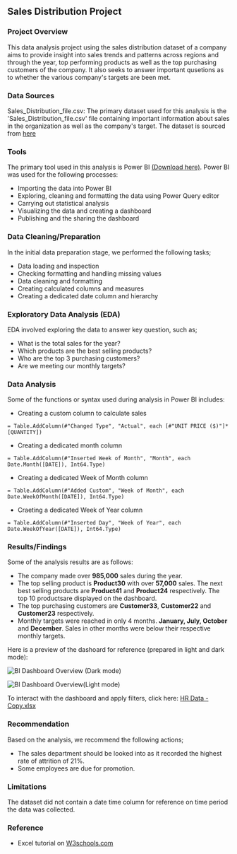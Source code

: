 ## Sales Distribution Project
### Project Overview
This data analysis project using the sales distribution dataset of a company aims to provide insight into sales trends and patterns across regions and through the year, top performing products as well as the top purchasing customers of the company. It also seeks to answer important qusetions as to whether the various company's targets are been met.  

### Data Sources
Sales_Distribution_file.csv: The primary dataset used for this analysis is the 'Sales_Distribution_file.csv' file containing important information about sales in the organization as well as the company's target. The dataset is sourced from [here](https://leanexcelsolutions.com/wp-content/uploads/2022/04/Sales-Distribution-Practice-File.xlsx)


### Tools
The primary tool used in this analysis is Power BI [(Download here)](https://www.microsoft.com/en-us/download/details.aspx?id=58494). Power BI was used for the following processes:
- Importing the data into Power BI
- Exploring, cleaning and formatting the data using Power Query editor
- Carrying out statistical analysis
- Visualizing the data and creating a dashboard
- Publishing and the sharing the dashboard

### Data Cleaning/Preparation
In the initial data preparation stage, we performed the following tasks;
- Data loading and inspection
- Checking formatting and handling missing values
- Data cleaning and formatting
- Creating calculated columns and measures
- Creating a dedicated date column and hierarchy

### Exploratory Data Analysis (EDA)
EDA involved exploring the data to answer key question, such as;
- What is the total sales for the year?
- Which products are the best selling products?
- Who are the top 3 purchasing customers?
- Are we meeting our monthly targets?

### Data  Analysis
Some of the functions or syntax used during analysis in Power BI includes: 
- Creating a custom column to calculate sales
```DAX
= Table.AddColumn(#"Changed Type", "Actual", each [#"UNIT PRICE ($)"]*[QUANTITY])
```

- Creating a dedicated month column
```DAX
= Table.AddColumn(#"Inserted Week of Month", "Month", each Date.Month([DATE]), Int64.Type)
```

- Creating a dedicated Week of Month column
```DAX
= Table.AddColumn(#"Added Custom", "Week of Month", each Date.WeekOfMonth([DATE]), Int64.Type)
```

- Craeting a dedicated Week of Year column
```DAX
= Table.AddColumn(#"Inserted Day", "Week of Year", each Date.WeekOfYear([DATE]), Int64.Type)
```

### Results/Findings
Some of the analysis results are as follows:
- The company made over **985,000** sales during the year.
- The top selling product is **Product30** with over **57,000** sales. The next best selling products are **Product41** and **Product24** respectively. The top 10 productsare displayed on the dashboard.
- The top purchasing customers are **Customer33**, **Customer22** and **Customer23** respectively.
- Monthly targets were reached in only 4 months. **January, July, October** and **December**. Sales in other months were below their respective monthly targets.

Here is a preview of the dashoard for reference (prepared in light and dark mode):

![BI Dashboard Overview (Dark mode)](https://github.com/user-attachments/assets/863cf027-0924-4508-ab91-4ab19b0b6171)

![BI Dashboard Overview(Light mode)](https://github.com/user-attachments/assets/9a5dfb0a-490b-48b8-8129-e6c180dfed86)

To interact with the dashboard and apply filters, click here: [HR Data - Copy.xlsx](https://github.com/user-attachments/files/17045679/HR.Data.-.Copy.xlsx)

### Recommendation
Based on the analysis, we recommend the following actions;
- The sales department should be looked into as it recorded the highest rate of attrition of 21%.
- Some employees are due for promotion.

### Limitations
The dataset did not contain a date time column for reference on time period the data was collected. 

### Reference 
- Excel tutorial on [W3schools.com](https://www.w3schools.com/excel/index.php)




